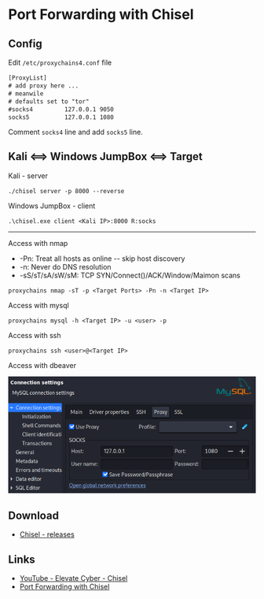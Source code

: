 # Port Forwarding with Chisel


## Config

Edit `/etc/proxychains4.conf` file
```
[ProxyList]
# add proxy here ...
# meanwile
# defaults set to "tor"
#socks4         127.0.0.1 9050
socks5          127.0.0.1 1080
```
Comment `socks4` line and add `socks5` line.

## Kali <==> Windows JumpBox <==> Target

Kali - server
```
./chisel server -p 8000 --reverse
```

Windows JumpBox - client
```
.\chisel.exe client <Kali IP>:8000 R:socks
```

---

Access with nmap
- -Pn: Treat all hosts as online -- skip host discovery
- -n: Never do DNS resolution
- -sS/sT/sA/sW/sM: TCP SYN/Connect()/ACK/Window/Maimon scans
```
proxychains nmap -sT -p <Target Ports> -Pn -n <Target IP>
```

Access with mysql
```
proxychains mysql -h <Target IP> -u <user> -p
```

Access with ssh
```
proxychains ssh <user>@<Target IP>
```

Access with dbeaver

![dbeaver](images/proxychains_chisel_dbeaver.png)


## Download

- [Chisel - releases](https://github.com/jpillora/chisel/releases)


## Links

- [YouTube - Elevate Cyber - Chisel](https://www.youtube.com/watch?v=dIqoULXmhXg/_blank)
- [Port Forwarding with Chisel](https://notes.benheater.com/books/network-pivoting/page/port-forwarding-with-chisel)